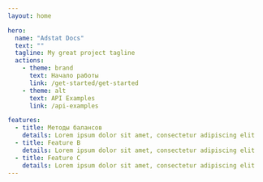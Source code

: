 ```yaml
---
layout: home

hero:
  name: "Adstat Docs"
  text: ""
  tagline: My great project tagline
  actions:
    - theme: brand
      text: Начало работы
      link: /get-started/get-started
    - theme: alt
      text: API Examples
      link: /api-examples

features:
  - title: Методы балансов
    details: Lorem ipsum dolor sit amet, consectetur adipiscing elit
  - title: Feature B
    details: Lorem ipsum dolor sit amet, consectetur adipiscing elit
  - title: Feature C
    details: Lorem ipsum dolor sit amet, consectetur adipiscing elit
---
```



